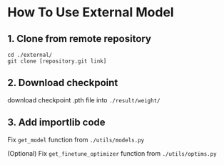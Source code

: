 # How To Use External Model
## 1. Clone from remote repository
```
cd ./external/
git clone [repository.git link]
```

## 2. Download checkpoint
download checkpoint .pth file into <code>./result/weight/</code>

## 3. Add importlib code
Fix <code>get_model</code> function from <code>./utils/models.py</code>

(Optional) Fix <code>get_finetune_optimizer</code> function from <code>./utils/optims.py</code>


